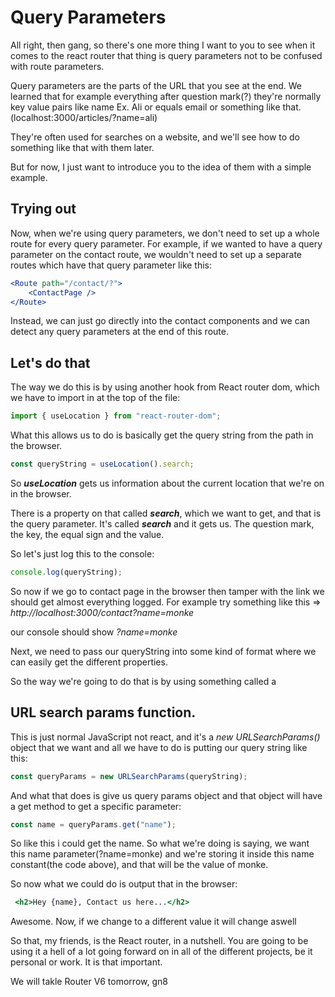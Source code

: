 # Query Parameters

All right, then gang, so there's one more thing I want to you to see when it comes to the react router that thing is query parameters not to be confused with route parameters.

Query parameters are the parts of the URL that you see at the end. We learned that for example everything after question mark(?) they're normally key value pairs like name Ex. Ali or equals email or something like that.(localhost:3000/articles/?name=ali)

They're often used for searches on a website, and we'll see how to do something like that with them later.

But for now, I just want to introduce you to the idea of them with a simple example.

## Trying out

Now, when we're using query parameters, we don't need to set up a whole route for every query parameter. For example, if we wanted to have a query parameter on the contact route, we wouldn't need to set up a separate routes which have that query parameter like this:

```jsx
<Route path="/contact/?">
    <ContactPage />
</Route>
```
Instead, we can just go directly into the contact components and we can detect any query parameters at the end of this route.

## Let's do that

The way we do this is by using another hook from React router dom, which we have to import in at the top of the file:

```jsx
import { useLocation } from "react-router-dom";
```

What this allows us to do is basically get the query string from the path in the browser.

```jsx
const queryString = useLocation().search;
```
So **_useLocation_** gets us information about the current location that we're on in the browser.

There is a property on that called _**search**_, which we want to get, and that is the query parameter. It's called _**search**_ and it gets us. The question mark, the key, the equal sign and the value.

So let's just log this to the console:

```js
console.log(queryString);
```

So now if we go to contact page in the browser then tamper with the link we should get almost everything logged. For example try something like this => _http://localhost:3000/contact?name=monke_

our console should show _?name=monke_

Next, we need to pass our queryString into some kind of format where we can easily get the different properties.

So the way we're going to do that is by using something called a 

## URL search params function.

This is just normal JavaScript not react, and it's a _new URLSearchParams()_ object that we want and all we have to do is putting our query string like this:

```js
const queryParams = new URLSearchParams(queryString);
```

And what that does is give us query params object and that object will have a get method to get a specific parameter:

```jsx
const name = queryParams.get("name");
```
So like this i could get the name. So what we're doing is saying, we want this name parameter(?name=monke) and we're storing it inside this name constant(the code above), and that will be the value of monke.

So now what we could do is output that in the browser:

```jsx
 <h2>Hey {name}, Contact us here...</h2>
```

Awesome. Now, if we change to a different value it will change aswell

So that, my friends, is the React router, in a nutshell. You are going to be using it a hell of a lot going forward on in all of the different projects, be it personal or work. It is that important.

We will takle Router V6 tomorrow, gn8